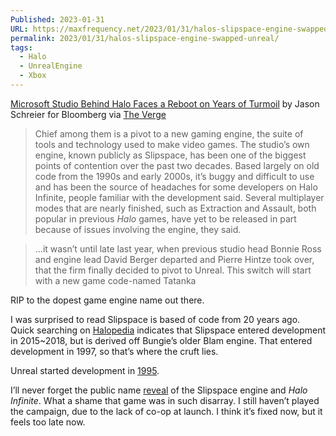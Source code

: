 ```yaml
---
Published: 2023-01-31
URL: https://maxfrequency.net/2023/01/31/halos-slipspace-engine-swapped-unreal/
permalink: 2023/01/31/halos-slipspace-engine-swapped-unreal/
tags:
  - Halo
  - UnrealEngine
  - Xbox
---
```

[Microsoft Studio Behind Halo Faces a Reboot on Years of Turmoil](https://www.bloomberg.com/news/articles/2023-01-31/microsoft-studio-343-industries-undergoing-reorganization-of-halo-game-franchise) by Jason Schreier for Bloomberg via [The Verge](https://www.theverge.com/2023/1/31/23579819/microsoft-layoffs-halo-343-industries-tatanka-unreal-engine)

> Chief among them is a pivot to a new gaming engine, the suite of tools and technology used to make video games. The studio’s own engine, known publicly as Slipspace, has been one of the biggest points of contention over the past two decades. Based largely on old code from the 1990s and early 2000s, it’s buggy and difficult to use and has been the source of headaches for some developers on Halo Infinite, people familiar with the development said. Several multiplayer modes that are nearly finished, such as Extraction and Assault, both popular in previous *Halo* games, have yet to be released in part because of issues involving the engine, they said.

> …it wasn’t until late last year, when previous studio head Bonnie Ross and engine lead David Berger departed and Pierre Hintze took over, that the firm finally decided to pivot to Unreal. This switch will start with a new game code-named Tatanka

RIP to the dopest game engine name out there.

I was surprised to read Slipspace is based of code from 20 years ago. Quick searching on [Halopedia](https://www.halopedia.org/Slipspace_Engine) indicates that Slipspace entered development in 2015~2018, but is derived off Bungie’s older Blam engine. That entered development in 1997, so that’s where the cruft lies.

Unreal started development in [1995](https://en.wikipedia.org/wiki/Unreal_Engine).

I’ll never forget the public name [reveal](https://youtube.com/watch?v=Fmdb-KmlzD8&t=88) of the Slipspace engine and *Halo Infinite*. What a shame that game was in such disarray. I still haven’t played the campaign, due to the lack of co-op at launch. I think it’s fixed now, but it feels too late now.